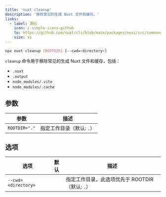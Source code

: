 ```yaml
---
title: 'nuxt cleanup'
description: '移除常见的生成 Nuxt 文件和缓存。'
links:
  - label: 源码
    icon: i-simple-icons-github
    to: https://github.com/nuxt/cli/blob/main/packages/nuxi/src/commands/cleanup.ts
    size: xs
---
```


<!--cleanup-cmd-->
```bash [Terminal]
npx nuxt cleanup [ROOTDIR] [--cwd=<directory>]
```
<!--/cleanup-cmd-->

`cleanup` 命令用于移除常见的生成 Nuxt 文件和缓存，包括：

- `.nuxt`
- `.output`
- `node_modules/.vite`
- `node_modules/.cache`

## 参数

<!--cleanup-args-->
参数 | 描述
--- | ---
`ROOTDIR="."` | 指定工作目录（默认: `.`）
<!--/cleanup-args-->

## 选项

<!--cleanup-opts-->
选项 | 默认 | 描述
--- | --- | ---
`--cwd=<directory>` |  | 指定工作目录，此选项优先于 ROOTDIR（默认: `.`）
<!--/cleanup-opts-->
